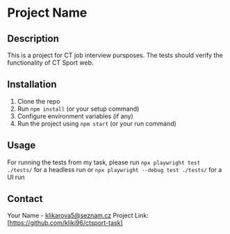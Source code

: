 # Project Name

## Description  
This is a project for CT job interview pursposes. 
The tests should verify the functionality of CT Sport web.

## Installation  
1. Clone the repo  
2. Run `npm install` (or your setup command)  
3. Configure environment variables (if any)  
4. Run the project using `npm start` (or your run command)

## Usage  
For running the tests from my task, please run 
`npx playwright test ./tests/` for a headless run or `npx playwright --debug test ./tests/` for a UI run

## Contact  
Your Name - klikarova5@seznam.cz 
Project Link: [https://github.com/kliki96/ctsport-task]
